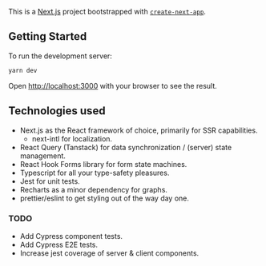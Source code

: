 This is a [Next.js](https://nextjs.org/) project bootstrapped
with [`create-next-app`](https://github.com/vercel/next.js/tree/canary/packages/create-next-app).

## Getting Started

To run the development server:

```bash
yarn dev
```

Open [http://localhost:3000](http://localhost:3000) with your browser to see the result.

## Technologies used
- Next.js as the React framework of choice, primarily for SSR capabilities.
  - next-intl for localization.
- React Query (Tanstack) for data synchronization / (server) state management.
- React Hook Forms library for form state machines.
- Typescript for all your type-safety pleasures.
- Jest for unit tests.
- Recharts as a minor dependency for graphs.
- prettier/eslint to get styling out of the way day one.

### TODO
- Add Cypress component tests.
- Add Cypress E2E tests.
- Increase jest coverage of server & client components.
